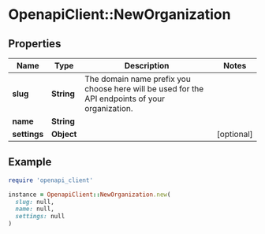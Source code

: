 # OpenapiClient::NewOrganization

## Properties

| Name | Type | Description | Notes |
| ---- | ---- | ----------- | ----- |
| **slug** | **String** | The domain name prefix you choose here will be used for the API endpoints of your organization. |  |
| **name** | **String** |  |  |
| **settings** | **Object** |  | [optional] |

## Example

```ruby
require 'openapi_client'

instance = OpenapiClient::NewOrganization.new(
  slug: null,
  name: null,
  settings: null
)
```

